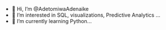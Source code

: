 - 👋 Hi, I’m @AdetomiwaAdenaike
- 👀 I’m interested in SQL, visualizations, Predictive Analytics ...
- 🌱 I’m currently learning Python...

<!---
AdetomiwaAdenaike/AdetomiwaAdenaike is a ✨ special ✨ repository because its `README.md` (this file) appears on your GitHub profile.
You can click the Preview link to take a look at your changes.
--->
